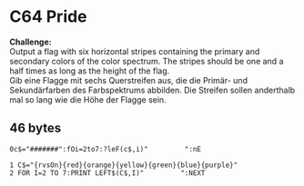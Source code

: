 # C64 Pride

**Challenge:**  
Output a flag with six horizontal stripes containing the primary and secondary colors of the color spectrum. The stripes should be one and a half times as long as the height of the flag.  
Gib eine Flagge mit sechs Querstreifen aus, die die Primär- und Sekundärfarben des Farbspektrums 
abbilden. Die Streifen sollen anderthalb mal so lang wie die Höhe der Flagge sein.

## 46 bytes

```
0c$="#######":fOi=2to7:?leF(c$,i)"         ":nE
```
```basic
1 C$="{rvsOn}{red}{orange}{yellow}{green}{blue}{purple}"
2 FOR I=2 TO 7:PRINT LEFT$(C$,I)"         ":NEXT
```
